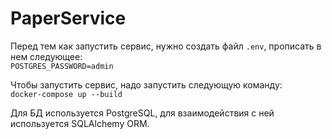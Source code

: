 # PaperService

Перед тем как запустить сервис, нужно создать файл `.env`, прописать в нем следующее:    
`POSTGRES_PASSWORD=admin`    

Чтобы запустить сервис, надо запустить следующую команду:   
`docker-compose up --build`


Для БД используется PostgreSQL, для взаимодействия с ней используется SQLAlchemy ORM.
